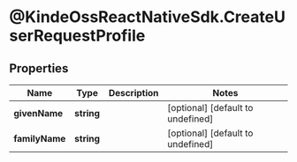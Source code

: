 # @KindeOssReactNativeSdk.CreateUserRequestProfile

## Properties

| Name           | Type       | Description | Notes                             |
| -------------- | ---------- | ----------- | --------------------------------- |
| **givenName**  | **string** |             | [optional] [default to undefined] |
| **familyName** | **string** |             | [optional] [default to undefined] |
